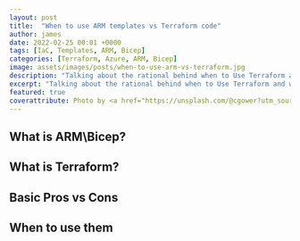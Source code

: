 ```yaml
---
layout: post
title:  "When to use ARM templates vs Terraform code"
author: james
date: 2022-02-25 00:01 +0000
tags: [IaC, Templates, ARM, Bicep]
categories: [Terraform, Azure, ARM, Bicep]
image: assets/images/posts/when-to-use-arm-vs-terraform.jpg
description: "Talking about the rational behind when to Use Terraform and when to use ARM\Bicep."
excerpt: "Talking about the rational behind when to Use Terraform and when to use ARM\Bicep."
featured: true
coverattribute: Photo by <a href="https://unsplash.com/@cgower?utm_source=unsplash&utm_medium=referral&utm_content=creditCopyText">Christopher Gower</a> on <a href="https://unsplash.com/s/photos/code?utm_source=unsplash&utm_medium=referral&utm_content=creditCopyText">Unsplash</a>
---
```


## What is ARM\Bicep?

## What is Terraform?

## Basic Pros vs Cons

## When to use them
